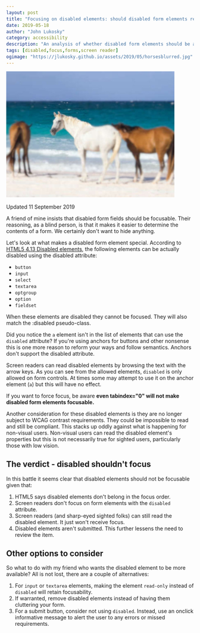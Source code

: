 ```yaml
---
layout: post
title: "Focusing on disabled elements: should disabled form elements receive focus?"
date: 2019-05-18
author: "John Lukosky"
category: accessibility
description: "An analysis of whether disabled form elements should be a web page's focus order"
tags: [disabled,focus,forms,screen reader]
ogimage: "https://jlukosky.github.io/assets/2019/05/horsesblurred.jpg"
---
```


![A sharply focused horse on a beach next to two blurred horses](/assets/2019/05/horsesblurred.jpg)

Updated 11 September 2019

A friend of mine insists that disabled form fields should be focusable. Their reasoning, as a blind person, is that it makes it easier to determine the contents of a form. We certainly don't want to hide anything.

Let's look at what makes a disabled form element special. According to [HTML5 4.13 Disabled elements](https://www.w3.org/TR/2014/REC-html5-20141028/disabled-elements.html), the following elements can be actually disabled using the disabled attribute:

- `button`
- `input`
- `select`
- `textarea`
- `optgroup`
- `option`
- `fieldset`

When these elements are disabled they cannot be focused. They will also match the :disabled pseudo-class.

Did you notice the `a` element isn't in the list of elements that can use the `disabled` attribute? If you're using anchors for buttons and other nonsense this is one more reason to reform your ways and follow semantics. Anchors don't support the disabled attribute.

Screen readers can read disabled elements by browsing the text with the arrow keys. As you can see from the allowed elements, `disabled` is only allowed on form controls. At times some may attempt to use it on the anchor element (`a`) but this will have no effect.

If you want to force focus, be aware **even tabindex="0" will not make disabled form elements focusable.**

Another consideration for these disabled elements is they are no longer subject to WCAG contrast requirements. They could be impossible to read and still be compliant. This stacks up oddly against what is happening for non-visual users. Non-visual users can read the disabled element's properties but this is not necessarily true for sighted users, particularly those with low vision.

## The verdict - disabled shouldn't focus

In this battle it seems clear that disabled elements should not be focusable given that:

1. HTML5 says disabled elements don't belong in the focus order.
2. Screen readers don't focus on form elements with the `disabled` attribute.
3. Screen readers (and sharp-eyed sighted folks) can still read the disabled element. It just won't receive focus.
4. Disabled elements aren't submitted. This further lessens the need to review the item.

## Other options to consider

So what to do with my friend who wants the disabled element to be more available? All is not lost, there are a couple of alternatives:

1. For `input` or `textarea` elements, making the element `read-only` instead of `disabled` will retain focusability.
2. If warranted, remove disabled elements instead of having them cluttering your form.
3. For a submit button, consider not using `disabled`. Instead, use an onclick informative message to alert the user to any errors or missed requirements.
